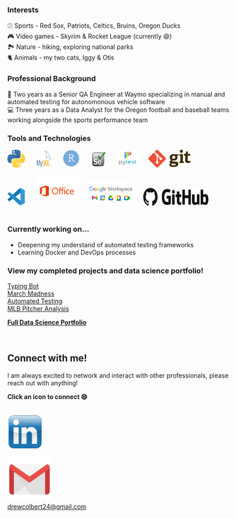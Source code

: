 ### Interests
:baseball: Sports - Red Sox, Patriots, Celtics, Bruins, Oregon Ducks <br>
:video_game: Video games - Skyrim & Rocket League (currently :smile:) <br>
:national_park: Nature - hiking, exploring national parks <br>
:cat2: Animals - my two cats, Iggy & Otis


### Professional Background
:blue_car: Two years as a Senior QA Engineer at Waymo specializing in manual and automated testing for autonomonous vehicle software <br>
:computer: Three years as a Data Analyst for the Oregon football and baseball teams working alongside the sports performance team

### Tools and Technologies
<img src=/images/python.png height="40" width="40"> &emsp; <img src=/images/mysql.png height="40" width="40"> &emsp; <img src=/images/r.png height="40" width="40"> &emsp; <img src=/images/selenium.png height="40" width="40"> &emsp; <img src=/images/pytest.png height="40" width="50"> &emsp; <img src=/images/git.png height="40" width=""> <br>
<br>
<img src=/images/vscode.png height="40" width="40"> &emsp; <img src=/images/microsoft.png height="" width="100"> &emsp; <img src=/images/google.png height="" width="100"> &emsp; <img src=/images/github.png height="40" width="150"> <br>
<br>



### Currently working on...
- Deepening my understand of automated testing frameworks
- Learning Docker and DevOps processes


### View my completed projects and data science portfolio!
[Typing Bot](https://github.com/drewcolbert/Typing-Game-Bot) <br>
[March Madness](https://github.com/drewcolbert/March-Madness) <br>
[Automated Testing](https://github.com/drewcolbert/Python-Automation-Tests) <br>
[MLB Pitcher Analysis](https://github.com/drewcolbert/MLB-Pitcher-Analysis) <br>

**[Full Data Science Portfolio](https://drewcolbert.github.io/)**

<br>

## Connect with me!
I am always excited to network and interact with other professionals, please reach out with anything! <br>

**Click an icon to connect :smile:** <br>
<br>

[<img src=/images/linkedin.png height="80" width="80">](https://www.linkedin.com/in/andrew-colbert-1a99a1186/) <br>

<img src=/images/gmail.png height="100" width="100"> <br> 
drewcolbert24@gmail.com
